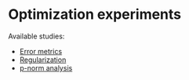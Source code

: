# **Optimization experiments**

Available studies:

- [Error metrics](https://github.com/matheusomendonca/optimization_experiments/blob/master/ipynb/Optimization_Error_measures.ipynb)
- [Regularization](https://github.com/matheusomendonca/optimization_experiments/blob/master/ipynb/Regularization_Experiment.ipynb)
- [p-norm analysis](https://github.com/matheusomendonca/optimization_experiments/blob/master/ipynb/Lp_Norm_Analysis.ipynb)
